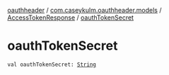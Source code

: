 [oauthheader](../../index.md) / [com.caseykulm.oauthheader.models](../index.md) / [AccessTokenResponse](index.md) / [oauthTokenSecret](.)

# oauthTokenSecret

`val oauthTokenSecret: `[`String`](https://kotlinlang.org/api/latest/jvm/stdlib/kotlin/-string/index.html)